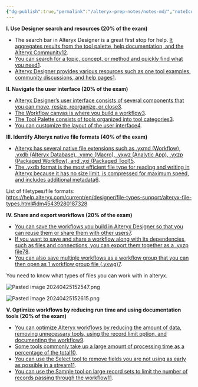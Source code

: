 ```yaml
---
{"dg-publish":true,"permalink":"/alteryx-prep-notes/notes-md/","noteIcon":"","created":"2024-04-25T15:20:52.467+08:00","updated":"2024-04-25T23:01:23.134+08:00"}
---
```



**I. Use Designer search and resources (20% of the exam)**

- The search bar in Alteryx Designer is a great first stop for help. [It aggregates results from the tool palette, help documentation, and the Alteryx Community](https://community.alteryx.com/t5/Engine-Works/Helpful-Resources-Inside-Alteryx-Designer/ba-p/1168452)[1](https://community.alteryx.com/t5/Engine-Works/Helpful-Resources-Inside-Alteryx-Designer/ba-p/1168452)[2](https://help.alteryx.com/current/en/designer/get-started/designer-user-interface/search.html).
- [You can search for a topic, concept, or method and quickly find what you need](https://community.alteryx.com/t5/Engine-Works/Helpful-Resources-Inside-Alteryx-Designer/ba-p/1168452)[1](https://community.alteryx.com/t5/Engine-Works/Helpful-Resources-Inside-Alteryx-Designer/ba-p/1168452).
- [Alteryx Designer provides various resources such as one tool examples, community discussions, and help pages](https://community.alteryx.com/t5/Engine-Works/Helpful-Resources-Inside-Alteryx-Designer/ba-p/1168452)[1](https://community.alteryx.com/t5/Engine-Works/Helpful-Resources-Inside-Alteryx-Designer/ba-p/1168452).

**II. Navigate the user interface (20% of the exam)**

- [Alteryx Designer’s user interface consists of several components that you can move, resize, reorganize, or close](https://help.alteryx.com/current/en/designer/get-started/designer-user-interface.html)[3](https://help.alteryx.com/current/en/designer/get-started/designer-user-interface.html).
- [The Workflow canvas is where you build a workflow](https://help.alteryx.com/current/en/designer/get-started/designer-user-interface.html)[3](https://help.alteryx.com/current/en/designer/get-started/designer-user-interface.html).
- [The Tool Palette consists of tools organized into tool categories](https://help.alteryx.com/current/en/designer/get-started/designer-user-interface.html)[3](https://help.alteryx.com/current/en/designer/get-started/designer-user-interface.html).
- [You can customize the layout of the user interface](https://help.alteryx.com/current/en/designer/get-started/designer-user-interface/customize-the-user-interface.html)[4](https://help.alteryx.com/current/en/designer/get-started/designer-user-interface/customize-the-user-interface.html).

**III. Identify Alteryx native file formats (40% of the exam)**

- [Alteryx has several native file extensions such as .yxmd (Workflow), .yxdb (Alteryx Database), .yxmc (Macro), .yxwz (Analytic App), .yxzp (Packaged Workflow), and .yxi (Packaged Tool)](https://help.alteryx.com/current/en/designer/file-types-support/alteryx-file-types.html)[5](https://help.alteryx.com/current/en/designer/file-types-support/alteryx-file-types.html).
- [The .yxdb format is the most efficient file type for reading and writing in Alteryx because it has no size limit, is compressed for maximum speed, and includes additional metadata](https://downloads.alteryx.com/betawh_xnext/Reference/yxdb.htm)[6](https://downloads.alteryx.com/betawh_xnext/Reference/yxdb.htm).

List of filetypes/file formats: https://help.alteryx.com/current/en/designer/file-types-support/alteryx-file-types.html#idm45439280187328

**IV. Share and export workflows (20% of the exam)**

- [You can save the workflows you build in Alteryx Designer so that you can reuse them or share them with other users](https://community.alteryx.com/t5/Engine-Works/Helpful-Resources-Inside-Alteryx-Designer/ba-p/1168452)[7](https://help.alteryx.com/current/en/designer/workflows/workflow-management.html).
- [If you want to save and share a workflow along with its dependencies, such as files and connections, you can export them together as a .yxzp file](https://help.alteryx.com/current/en/designer/workflows/workflow-management.html)[7](https://help.alteryx.com/current/en/designer/workflows/workflow-management.html)[8](https://help.alteryx.com/2019.3/ModulePackager.htm).
- [You can also save multiple workflows as a workflow group that you can then open as 1 workflow group file (.yxwg)](https://community.alteryx.com/t5/Engine-Works/Helpful-Resources-Inside-Alteryx-Designer/ba-p/1168452)[7](https://help.alteryx.com/current/en/designer/workflows/workflow-management.html).

You need to know what types of files you can work with in alteryx.

![Pasted image 20240425152547.png](/img/user/Pasted%20image%2020240425152547.png)

![Pasted image 20240425152615.png](/img/user/Pasted%20image%2020240425152615.png)

**V. Optimize workflows by reducing run time and using documentation tools (20% of the exam)**

- [You can optimize Alteryx workflows by reducing the amount of data, removing unnecessary tools, using the record limit option, and documenting the workflow](https://www.youtube.com/watch?v=zcSdFwKtnEQ)[9](https://www.youtube.com/watch?v=zcSdFwKtnEQ).
- [Some tools commonly take up a large amount of processing time as a percentage of the total](https://community.alteryx.com/t5/Engine-Works/Helpful-Resources-Inside-Alteryx-Designer/ba-p/1168452)[10](https://www.popautomation.com/post/top-10-alteryx-optimize).
- [You can use the Select tool to remove fields you are not using as early as possible in a stream](https://community.alteryx.com/t5/Engine-Works/Helpful-Resources-Inside-Alteryx-Designer/ba-p/1168452)[11](https://help.alteryx.com/2020.2/WorkflowOptimization.htm?tocpath=Workflows%7C_____5).
- [You can use the Sample tool on large record sets to limit the number of records passing through the workflow](https://help.alteryx.com/2020.2/WorkflowOptimization.htm?tocpath=Workflows%7C_____5)[11](https://help.alteryx.com/2020.2/WorkflowOptimization.htm?tocpath=Workflows%7C_____5).